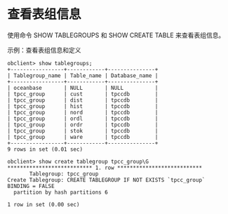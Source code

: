 查看表组信息 
===========================



使用命令 SHOW TABLEGROUPS 和 SHOW CREATE TABLE 来查看表组信息。

示例：查看表组信息和定义

    obclient> show tablegroups;
    +-----------------+------------+---------------+
    | Tablegroup_name | Table_name | Database_name |
    +-----------------+------------+---------------+
    | oceanbase       | NULL       | NULL          |
    | tpcc_group      | cust       | tpccdb        |
    | tpcc_group      | dist       | tpccdb        |
    | tpcc_group      | hist       | tpccdb        |
    | tpcc_group      | nord       | tpccdb        |
    | tpcc_group      | ordl       | tpccdb        |
    | tpcc_group      | ordr       | tpccdb        |
    | tpcc_group      | stok       | tpccdb        |
    | tpcc_group      | ware       | tpccdb        |
    +-----------------+------------+---------------+
    9 rows in set (0.01 sec)
    
    obclient> show create tablegroup tpcc_group\G
    *************************** 1. row ***************************
           Tablegroup: tpcc_group
    Create Tablegroup: CREATE TABLEGROUP IF NOT EXISTS `tpcc_group`  BINDING = FALSE
      partition by hash partitions 6
    
    1 row in set (0.00 sec)


